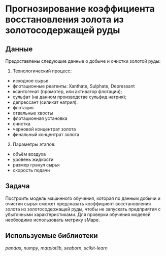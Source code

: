 # Прогнозирование коэффициента восстановления золота из золотосодержащей руды
## Данные
Предоставлены следующие данные о добыче и очистки золотой руды:
1. Технологический процесс:
- исходное сырье
- флотационные реагенты: Xanthate, Sulphate, Depressant
- ксантогенат (промотер, или активатор флотации);
- сульфат (на данном производстве сульфид натрия);
- депрессант (силикат натрия).
- флотация
- отвальные хвосты
- флотационная установка
- очистка
- черновой концентрат золота
- финальный концентрат золота

2. Параметры этапов:
- объём воздуха
- уровень жидкости
- размер гранул сырья
- скорость подачи
## Задача
Построить модель машинного обучения, которая по данным добычи и очистки сырья сможет предсказать коэффициент восстановления золота из золотосодержащей руды, чтобы не запускать предприятия с убыточными характеристиками. Для проверки обучения моделей необходимо использовать метрику sMape.
## Используемые библиотеки
*pandas*, *numpy*, *matplotlib*, *seaborn*, *scikit-learn*
